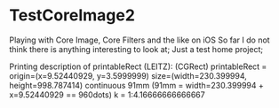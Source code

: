 TestCoreImage2
==============

Playing with Core Image, Core Filters and the like on iOS
So far I do not think there is anything interesting to look at; Just a test home project;

Printing description of printableRect (LEITZ):
(CGRect) printableRect = 
origin=(x=9.52440929, y=3.5999999) 
size=(width=230.399994, height=998.787414)
continuous 91mm (91mm = width=230.399994 + x=9.52440929 == 960dots) 
k = 1:4.16666666666667

